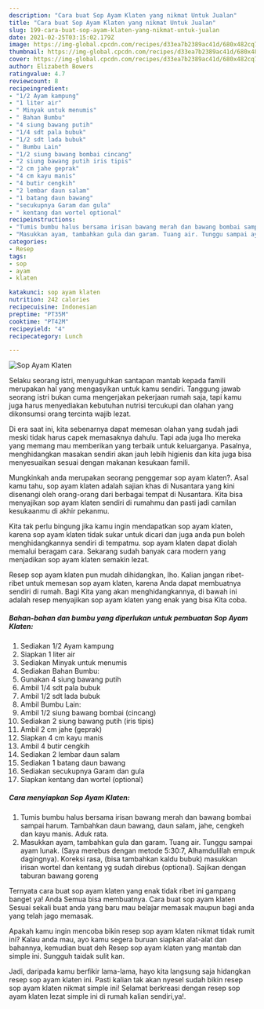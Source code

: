 ```yaml
---
description: "Cara buat Sop Ayam Klaten yang nikmat Untuk Jualan"
title: "Cara buat Sop Ayam Klaten yang nikmat Untuk Jualan"
slug: 199-cara-buat-sop-ayam-klaten-yang-nikmat-untuk-jualan
date: 2021-02-25T03:15:02.179Z
image: https://img-global.cpcdn.com/recipes/d33ea7b2389ac41d/680x482cq70/sop-ayam-klaten-foto-resep-utama.jpg
thumbnail: https://img-global.cpcdn.com/recipes/d33ea7b2389ac41d/680x482cq70/sop-ayam-klaten-foto-resep-utama.jpg
cover: https://img-global.cpcdn.com/recipes/d33ea7b2389ac41d/680x482cq70/sop-ayam-klaten-foto-resep-utama.jpg
author: Elizabeth Bowers
ratingvalue: 4.7
reviewcount: 8
recipeingredient:
- "1/2 Ayam kampung"
- "1 liter air"
- " Minyak untuk menumis"
- " Bahan Bumbu"
- "4 siung bawang putih"
- "1/4 sdt pala bubuk"
- "1/2 sdt lada bubuk"
- " Bumbu Lain"
- "1/2 siung bawang bombai cincang"
- "2 siung bawang putih iris tipis"
- "2 cm jahe geprak"
- "4 cm kayu manis"
- "4 butir cengkih"
- "2 lembar daun salam"
- "1 batang daun bawang"
- "secukupnya Garam dan gula"
- " kentang dan wortel optional"
recipeinstructions:
- "Tumis bumbu halus bersama irisan bawang merah dan bawang bombai sampai harum. Tambahkan daun bawang, daun salam, jahe, cengkeh dan kayu manis. Aduk rata."
- "Masukkan ayam, tambahkan gula dan garam. Tuang air. Tunggu sampai ayam lunak. (Saya merebus dengan metode 5:30:7, Alhamdulillah empuk dagingnya). Koreksi rasa, (bisa tambahkan kaldu bubuk) masukkan irisan wortel dan kentang yg sudah direbus (optional). Sajikan dengan taburan bawang goreng"
categories:
- Resep
tags:
- sop
- ayam
- klaten

katakunci: sop ayam klaten 
nutrition: 242 calories
recipecuisine: Indonesian
preptime: "PT35M"
cooktime: "PT42M"
recipeyield: "4"
recipecategory: Lunch

---
```



![Sop Ayam Klaten](https://img-global.cpcdn.com/recipes/d33ea7b2389ac41d/680x482cq70/sop-ayam-klaten-foto-resep-utama.jpg)

Selaku seorang istri, menyuguhkan santapan mantab kepada famili merupakan hal yang mengasyikan untuk kamu sendiri. Tanggung jawab seorang istri bukan cuma mengerjakan pekerjaan rumah saja, tapi kamu juga harus menyediakan kebutuhan nutrisi tercukupi dan olahan yang dikonsumsi orang tercinta wajib lezat.

Di era  saat ini, kita sebenarnya dapat memesan olahan yang sudah jadi meski tidak harus capek memasaknya dahulu. Tapi ada juga lho mereka yang memang mau memberikan yang terbaik untuk keluarganya. Pasalnya, menghidangkan masakan sendiri akan jauh lebih higienis dan kita juga bisa menyesuaikan sesuai dengan makanan kesukaan famili. 



Mungkinkah anda merupakan seorang penggemar sop ayam klaten?. Asal kamu tahu, sop ayam klaten adalah sajian khas di Nusantara yang kini disenangi oleh orang-orang dari berbagai tempat di Nusantara. Kita bisa menyajikan sop ayam klaten sendiri di rumahmu dan pasti jadi camilan kesukaanmu di akhir pekanmu.

Kita tak perlu bingung jika kamu ingin mendapatkan sop ayam klaten, karena sop ayam klaten tidak sukar untuk dicari dan juga anda pun boleh menghidangkannya sendiri di tempatmu. sop ayam klaten dapat diolah memalui beragam cara. Sekarang sudah banyak cara modern yang menjadikan sop ayam klaten semakin lezat.

Resep sop ayam klaten pun mudah dihidangkan, lho. Kalian jangan ribet-ribet untuk memesan sop ayam klaten, karena Anda dapat membuatnya sendiri di rumah. Bagi Kita yang akan menghidangkannya, di bawah ini adalah resep menyajikan sop ayam klaten yang enak yang bisa Kita coba.

<!--inarticleads1-->

##### Bahan-bahan dan bumbu yang diperlukan untuk pembuatan Sop Ayam Klaten:

1. Sediakan 1/2 Ayam kampung
1. Siapkan 1 liter air
1. Sediakan  Minyak untuk menumis
1. Sediakan  Bahan Bumbu:
1. Gunakan 4 siung bawang putih
1. Ambil 1/4 sdt pala bubuk
1. Ambil 1/2 sdt lada bubuk
1. Ambil  Bumbu Lain:
1. Ambil 1/2 siung bawang bombai (cincang)
1. Sediakan 2 siung bawang putih (iris tipis)
1. Ambil 2 cm jahe (geprak)
1. Siapkan 4 cm kayu manis
1. Ambil 4 butir cengkih
1. Sediakan 2 lembar daun salam
1. Sediakan 1 batang daun bawang
1. Sediakan secukupnya Garam dan gula
1. Siapkan  kentang dan wortel (optional)




<!--inarticleads2-->

##### Cara menyiapkan Sop Ayam Klaten:

1. Tumis bumbu halus bersama irisan bawang merah dan bawang bombai sampai harum. Tambahkan daun bawang, daun salam, jahe, cengkeh dan kayu manis. Aduk rata.
1. Masukkan ayam, tambahkan gula dan garam. Tuang air. Tunggu sampai ayam lunak. (Saya merebus dengan metode 5:30:7, Alhamdulillah empuk dagingnya). Koreksi rasa, (bisa tambahkan kaldu bubuk) masukkan irisan wortel dan kentang yg sudah direbus (optional). Sajikan dengan taburan bawang goreng




Ternyata cara buat sop ayam klaten yang enak tidak ribet ini gampang banget ya! Anda Semua bisa membuatnya. Cara buat sop ayam klaten Sesuai sekali buat anda yang baru mau belajar memasak maupun bagi anda yang telah jago memasak.

Apakah kamu ingin mencoba bikin resep sop ayam klaten nikmat tidak rumit ini? Kalau anda mau, ayo kamu segera buruan siapkan alat-alat dan bahannya, kemudian buat deh Resep sop ayam klaten yang mantab dan simple ini. Sungguh taidak sulit kan. 

Jadi, daripada kamu berfikir lama-lama, hayo kita langsung saja hidangkan resep sop ayam klaten ini. Pasti kalian tak akan nyesel sudah bikin resep sop ayam klaten nikmat simple ini! Selamat berkreasi dengan resep sop ayam klaten lezat simple ini di rumah kalian sendiri,ya!.

